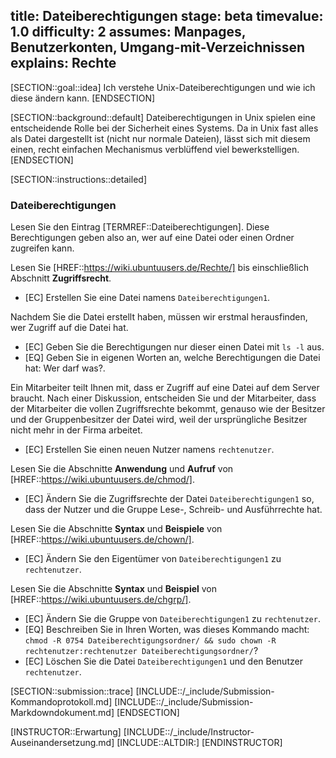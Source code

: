 title: Dateiberechtigungen
stage: beta
timevalue: 1.0
difficulty: 2
assumes: Manpages, Benutzerkonten, Umgang-mit-Verzeichnissen
explains: Rechte
---

[SECTION::goal::idea]
Ich verstehe Unix-Dateiberechtigungen und wie ich diese ändern kann.
[ENDSECTION]

[SECTION::background::default]
Dateiberechtigungen in Unix spielen eine entscheidende Rolle bei der Sicherheit eines Systems.
Da in Unix fast alles als Datei dargestellt ist (nicht nur normale Dateien), lässt sich mit
diesem einen, recht einfachen Mechanismus verblüffend viel bewerkstelligen.
[ENDSECTION]

[SECTION::instructions::detailed]

### Dateiberechtigungen

Lesen Sie den Eintrag [TERMREF::Dateiberechtigungen].
Diese Berechtigungen geben also an, wer auf eine Datei oder einen Ordner zugreifen kann.

Lesen Sie [HREF::https://wiki.ubuntuusers.de/Rechte/] 
bis einschließlich Abschnitt **Zugriffsrecht**.

- [EC] Erstellen Sie eine Datei namens `Dateiberechtigungen1`.

Nachdem Sie die Datei erstellt haben, müssen wir erstmal herausfinden, wer Zugriff auf die Datei hat.

- [EC] Geben Sie die Berechtigungen nur dieser einen Datei mit `ls -l` aus. 
- [EQ] Geben Sie in eigenen Worten an, welche Berechtigungen die Datei hat: Wer darf was?.

Ein Mitarbeiter teilt Ihnen mit, dass er Zugriff auf eine Datei auf dem Server braucht. Nach einer 
Diskussion, entscheiden Sie und der Mitarbeiter, dass der Mitarbeiter die vollen Zugriffsrechte 
bekommt, genauso wie der Besitzer und der Gruppenbesitzer der Datei wird, weil der ursprüngliche 
Besitzer nicht mehr in der Firma arbeitet. 

- [EC] Erstellen Sie einen neuen Nutzer namens `rechtenutzer`.

Lesen Sie die Abschnitte **Anwendung** und **Aufruf** von 
[HREF::https://wiki.ubuntuusers.de/chmod/].

- [EC] Ändern Sie die Zugriffsrechte der Datei `Dateiberechtigungen1` so, dass der Nutzer und die Gruppe 
   Lese-, Schreib- und Ausführrechte hat.

Lesen Sie die Abschnitte **Syntax** und **Beispiele** von 
[HREF::https://wiki.ubuntuusers.de/chown/].

- [EC] Ändern Sie den Eigentümer von `Dateiberechtigungen1` zu `rechtenutzer`.

Lesen Sie die Abschnitte **Syntax** und **Beispiel** von 
[HREF::https://wiki.ubuntuusers.de/chgrp/].

- [EC] Ändern Sie die Gruppe von `Dateiberechtigungen1` zu `rechtenutzer`.
- [EQ] Beschreiben Sie in Ihren Worten, was dieses Kommando macht: 
   `chmod -R 0754 Dateiberechtigungsordner/ && sudo chown -R rechtenutzer:rechtenutzer Dateiberechtigungsordner/`?
- [EC] Löschen Sie die Datei `Dateiberechtigungen1` und den Benutzer `rechtenutzer`.

[SECTION::submission::trace]
[INCLUDE::/_include/Submission-Kommandoprotokoll.md]
[INCLUDE::/_include/Submission-Markdowndokument.md]
[ENDSECTION]

[INSTRUCTOR::Erwartung]
[INCLUDE::/_include/Instructor-Auseinandersetzung.md]
[INCLUDE::ALTDIR:]
[ENDINSTRUCTOR]
